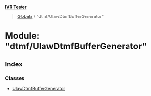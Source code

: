 **[IVR Tester](../README.md)**

> [Globals](../README.md) / "dtmf/UlawDtmfBufferGenerator"

# Module: "dtmf/UlawDtmfBufferGenerator"

## Index

### Classes

* [UlawDtmfBufferGenerator](../classes/_dtmf_ulawdtmfbuffergenerator_.ulawdtmfbuffergenerator.md)
